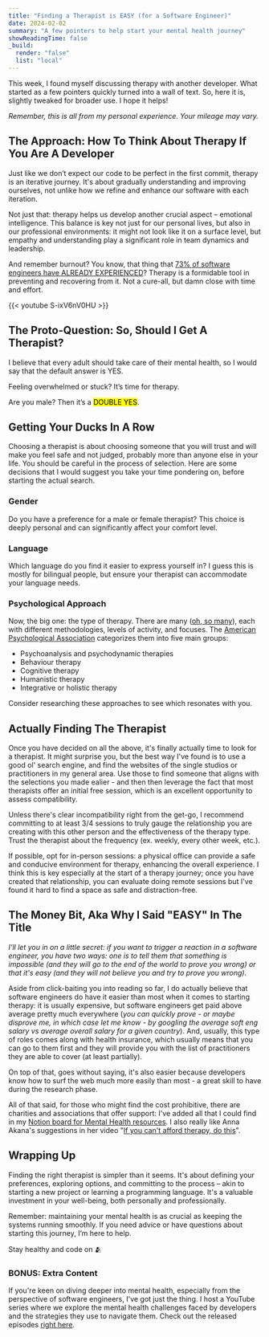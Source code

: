 ```yaml
---
title: "Finding a Therapist is EASY (for a Software Engineer)"
date: 2024-02-02
summary: "A few pointers to help start your mental health journey"
showReadingTime: false
_build:
  render: "false"
  list: "local"
---
```


This week, I found myself discussing therapy with another developer. What started as a few pointers quickly turned into a wall of text. So, here it is, slightly tweaked for broader use. I hope it helps!

_Remember, this is all from my personal experience. Your mileage may vary._

## The Approach: How To Think About Therapy If You Are A Developer

Just like we don’t expect our code to be perfect in the first commit, therapy is an iterative journey. It's about gradually understanding and improving ourselves, not unlike how we refine and enhance our software with each iteration.

Not just that: therapy helps us develop another crucial aspect – emotional intelligence. This balance is key not just for our personal lives, but also in our professional environments: it might not look like it on a surface level, but empathy and understanding play a significant role in team dynamics and leadership.

And remember burnout? You know, that thing that [73% of software engineers have ALREADY EXPERIENCED](https://www.jetbrains.com/lp/devecosystem-2023/lifestyle/#mental-well-being)? Therapy is a formidable tool in preventing and recovering from it. Not a cure-all, but damn close with time and effort.

{{< youtube S-ixV6nV0HU >}}

## The Proto-Question: So, Should I Get A Therapist?

I believe that every adult should take care of their mental health, so I would say that the default answer is YES.

Feeling overwhelmed or stuck? It’s time for therapy.

Are you male? Then it’s a <mark>DOUBLE YES</mark>.

## Getting Your Ducks In A Row

Choosing a therapist is about choosing someone that you will trust and will make you feel safe and not judged, probably more than anyone else in your life. You should be careful in the process of selection. Here are some decisions that I would suggest you take your time pondering on, before starting the actual search.

### Gender

Do you have a preference for a male or female therapist? This choice is deeply personal and can significantly affect your comfort level.

### Language

Which language do you find it easier to express yourself in? I guess this is mostly for bilingual people, but ensure your therapist can accommodate your language needs.

### Psychological Approach

Now, the big one: the type of therapy. There are many ([oh, so many](https://www.bacp.co.uk/about-therapy/types-of-therapy/)), each with different methodologies, levels of activity, and focuses. The [American Psychological Association](https://www.apa.org/topics/psychotherapy/approaches) categorizes them into five main groups:

- Psychoanalysis and psychodynamic therapies
- Behaviour therapy
- Cognitive therapy
- Humanistic therapy
- Integrative or holistic therapy

Consider researching these approaches to see which resonates with you.

## Actually Finding The Therapist

Once you have decided on all the above, it's finally actually time to look for a therapist. It might surprise you, but the best way I've found is to use a good ol' search engine, and find the websites of the single studios or practitioners in my general area. Use those to find someone that aligns with the selections you made ealier - and then then leverage the fact that most therapists offer an initial free session, which is an excellent opportunity to assess compatibility.

Unless there's clear incompatibility right from the get-go, I recommend committing to at least 3/4 sessions to truly gauge the relationship you are creating with this other person and the effectiveness of the therapy type. Trust the therapist about the frequency (ex. weekly, every other week, etc.).

If possible, opt for in-person sessions: a physical office can provide a safe and conducive environment for therapy, enhancing the overall experience. I think this is key especially at the start of a therapy journey; once you have created that relationship, you can evaluate doing remote sessions but I've found it hard to find a space as safe and distraction-free.

## The Money Bit, Aka Why I Said "EASY" In The Title

_I'll let you in on a little secret: if you want to trigger a reaction in a software engineer, you have two ways: one is to tell them that something is impossible (and they will go to the end of the world to prove you wrong) or that it's easy (and they will not believe you and try to prove you wrong)._

Aside from click-baiting you into reading so far, I do actually believe that software engineers do have it easier than most when it comes to starting therapy: it is usually expensive, but software engineers get paid above average pretty much everywhere (_you can quickly prove - or maybe disprove me, in which case let me know - by googling the average soft eng salary vs average overall salary for a given country_). And, usually, this type of roles comes along with health insurance, which usually means that you can go to them first and they will provide you with the list of practitioners they are able to cover (at least partially).

On top of that, goes without saying, it's also easier because developers know how to surf the web much more easily than most - a great skill to have during the research phase.

All of that said, for those who might find the cost prohibitive, there are charities and associations that offer support: I've added all that I could find in my [Notion board for Mental Health resources](https://lifeiswhat.notion.site/Managing-my-Mental-Health-adb0fb63a8144951b304bfb3bb7ed482). I also really like Anna Akana's suggestions in her video "[If you can't afford therapy, do this](https://www.youtube.com/watch?v=NYQYaNsr6Jg)".

## Wrapping Up

Finding the right therapist is simpler than it seems. It's about defining your preferences, exploring options, and committing to the process – akin to starting a new project or learning a programming language. It's a valuable investment in your well-being, both personally and professionally.

Remember: maintaining your mental health is as crucial as keeping the systems running smoothly. If you need advice or have questions about starting this journey, I’m here to help.

Stay healthy and code on 🫂

### BONUS: Extra Content

If you're keen on diving deeper into mental health, especially from the perspective of software engineers, I've got just the thing. I host a YouTube series where we explore the mental health challenges faced by developers and the strategies they use to navigate them. Check out the released episodes [right here](https://www.youtube.com/watch?v=zBkHoK235CI&list=PLiD6R_aXkpLiMfS2YrhSgtSj09JJCaP2y).
